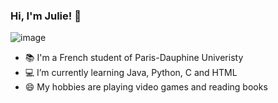### Hi, I'm Julie! 👋

![image](https://github.com/juliehuyen/juliehuyen/assets/121394302/cbfe2537-6b9f-4d12-a8e5-9620e094b80c)


- 📚 I'm a French student of Paris-Dauphine Univeristy
- 💻 I’m currently learning Java, Python, C and HTML
- 😄 My hobbies are playing video games and reading books

